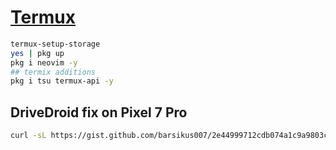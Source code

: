 # [Termux](./)
```bash
termux-setup-storage
yes | pkg up
pkg i neovim -y
## termix additions
pkg i tsu termux-api -y
```
## DriveDroid fix on Pixel 7 Pro
```bash
curl -sL https://gist.github.com/barsikus007/2e44999712cdb074a1c9a9803cad7b8f/raw/ce0bd0e58403d4cbf44a0297fa994a6e1c3fdd7e/fixdd > ~/fixdd && sudo cp fixdd /data/adb/service.d/fixdd && sudo chmod +x /data/adb/service.d/fixdd
```
